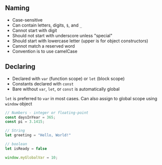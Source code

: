 
## Naming
- Case-sensitive
- Can contain letters, digits, `$`, and `_`
- Cannot start with digit
- Should not start with underscore unless "special"
- Should start with lowercase letter (upper is for object constructors)
- Cannot match a reserved word
- Convention is to use camelCase

## Declaring
- Declared with `var` (function scope) or `let` (block scope)
- Constants declared with `const`
- Bare without `var`, `let`, or `const` is automatically global

`let` is preferred to `var` in most cases.
Can also assign to global scope using `window` object

```javascript
// Numbers - integer or floating-point
const daysInYear = 365;
const pi = 3.1415;

// String
let greeting = "Hello, World!"

// boolean
let isReady = false

window.myGlobalVar = 10;
```
